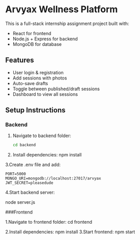 # Arvyax Wellness Platform

This is a full-stack internship assignment project built with:

- React for frontend
- Node.js + Express for backend
- MongoDB for database

## Features

- User login & registration
- Add sessions with photos
- Auto-save drafts
- Toggle between published/draft sessions
- Dashboard to view all sessions

## Setup Instructions

### Backend

1. Navigate to backend folder:
   ```bash
   cd backend
2. Install dependencies:
    npm install
   
3.Create .env file and add:

    PORT=5000
    MONGO_URI=mongodb://localhost:27017/arvyax
    JWT_SECRET=pleasedude

4.Start backend server: 
  
   node server.js

###Frontend

  1.Navigate to frontend folder:
    cd frontend

2.Install dependencies:
    npm install
3.Start frontend:
    npm start
